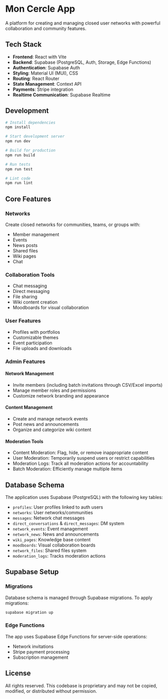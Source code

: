 # Mon Cercle App

A platform for creating and managing closed user networks with powerful collaboration and community features.

## Tech Stack

- **Frontend**: React with Vite
- **Backend**: Supabase (PostgreSQL, Auth, Storage, Edge Functions)
- **Authentication**: Supabase Auth
- **Styling**: Material UI (MUI), CSS
- **Routing**: React Router
- **State Management**: Context API
- **Payments**: Stripe integration
- **Realtime Communication**: Supabase Realtime

## Development

```bash
# Install dependencies
npm install

# Start development server
npm run dev

# Build for production
npm run build

# Run tests
npm run test

# Lint code
npm run lint
```

## Core Features

### Networks
Create closed networks for communities, teams, or groups with:
- Member management
- Events
- News posts
- Shared files
- Wiki pages
- Chat

### Collaboration Tools
- Chat messaging
- Direct messaging
- File sharing
- Wiki content creation
- Moodboards for visual collaboration

### User Features
- Profiles with portfolios
- Customizable themes
- Event participation
- File uploads and downloads

### Admin Features

#### Network Management
- Invite members (including batch invitations through CSV/Excel imports)
- Manage member roles and permissions
- Customize network branding and appearance

#### Content Management
- Create and manage network events
- Post news and announcements
- Organize and categorize wiki content

#### Moderation Tools
- Content Moderation: Flag, hide, or remove inappropriate content
- User Moderation: Temporarily suspend users or restrict capabilities
- Moderation Logs: Track all moderation actions for accountability
- Batch Moderation: Efficiently manage multiple items

## Database Schema

The application uses Supabase (PostgreSQL) with the following key tables:
- `profiles`: User profiles linked to auth users
- `networks`: User networks/communities
- `messages`: Network chat messages
- `direct_conversations` & `direct_messages`: DM system
- `network_events`: Event management
- `network_news`: News and announcements
- `wiki_pages`: Knowledge base content
- `moodboards`: Visual collaboration boards
- `network_files`: Shared files system
- `moderation_logs`: Tracks moderation actions

## Supabase Setup

### Migrations
Database schema is managed through Supabase migrations. To apply migrations:

```bash
supabase migration up
```

### Edge Functions
The app uses Supabase Edge Functions for server-side operations:
- Network invitations
- Stripe payment processing
- Subscription management

## License

All rights reserved. This codebase is proprietary and may not be copied, modified, or distributed without permission.